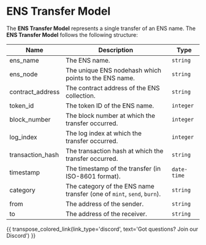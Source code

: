 # ENS Transfer Model
The **ENS Transfer Model** represents a single transfer of an ENS name. The **ENS Transfer Model** follows the following structure:

| Name             | Description                                                            | Type        |
| ---------------- | ---------------------------------------------------------------------- | ----------- |
| ens_name         | The ENS name.                                                         | `string`    |
| ens_node         | The unique ENS nodehash which points to the ENS name.                 | `string`    |
| contract_address | The contract address of the ENS collection.                           | `string`    |
| token_id         | The token ID of the ENS name.                                         | `integer`   |
| block_number     | The block number at which the transfer occurred.                      | `integer`   |
| log_index        | The log index at which the transfer occurred.                         | `integer`   |
| transaction_hash | The transaction hash at which the transfer occurred.                  | `string`    |
| timestamp        | The timestamp of the transfer (in ISO-8601 format).                   | `date-time` |
| category         | The category of the ENS name transfer (one of `mint`, `send`, `burn`). | `string`    |
| from             | The address of the sender.                                            | `string`    |
| to               | The address of the receiver.                                          | `string`    |

{{ transpose_colored_link(link_type='discord', text='Got questions?  Join our Discord') }}
